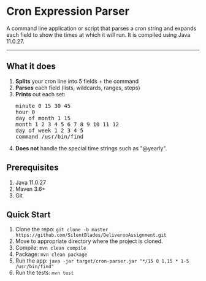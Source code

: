# Cron Expression Parser

A command line application or script that parses a cron string and expands each field
to show the times at which it will run. It is compiled using Java 11.0.27.

---

## What it does

1. **Splits** your cron line into 5 fields + the command
2. **Parses** each field (lists, wildcards, ranges, steps)
3. **Prints** out each set: 
   <pre>minute 0 15 30 45
   hour 0
   day of month 1 15
   month 1 2 3 4 5 6 7 8 9 10 11 12
   day of week 1 2 3 4 5
   command /usr/bin/find</pre>
4. **Does not** handle the special time strings such as "@yearly".

## Prerequisites

1. Java 11.0.27
2. Maven 3.6+
3. Git

## Quick Start

1. Clone the repo:
    `git clone -b master https://github.com/SilentBlades/DeliverooAssignment.git`
2. Move to appropriate directory where the project is cloned.
3. Compile:
   `mvn clean compile`
4. Package:
   `mvn clean package`
5. Run the app:
   `java -jar target/cron-parser.jar "*/15 0 1,15 * 1-5 /usr/bin/find"`
6. Run the tests:
   `mvn test`